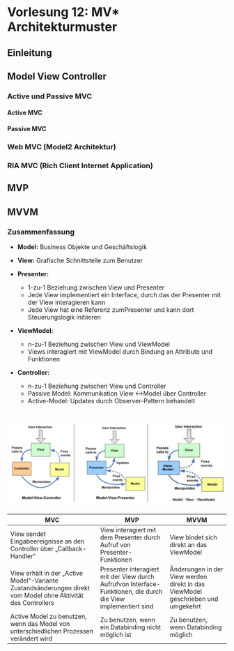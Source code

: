 # Vorlesung 12: MV* Architekturmuster 

## Einleitung

## Model View Controller

### Active und Passive MVC

#### Active MVC

#### Passive MVC

### Web MVC (Model2 Architektur)

### RIA MVC (Rich Client Internet Application)

## MVP

## MVVM

### Zusammenfassung

- **Model:** Business Objekte und Geschäftslogik

- **View:** Grafische Schnittstelle zum Benutzer

- **Presenter:**

  - 1-zu-1 Beziehung zwischen View und Presenter
  - Jede View implementiert ein Interface, durch das der Presenter mit der View interagieren kann
  - Jede View hat eine Referenz zumPresenter und kann dort Steuerungslogik initiieren

- **ViewModel:**

  - n-zu-1 Beziehung zwischen View und ViewModel
  - Views interagiert mit ViewModel durch Bindung an Attribute und Funktionen

- **Controller:**

  - n-zu-1 Beziehung zwischen View und Controller
  - Passive Model: Kommunikation View <->Model über Controller
  - Active-Model: Updates durch Observer-Pattern behandelt

  ​

<center><img src="images\VL12\Zusammenfassung.png" width=500></center>

| MVC                                      | MVP                                      | MVVM                                     |
| ---------------------------------------- | ---------------------------------------- | ---------------------------------------- |
| View sendet Eingabeereignisse an den Controller über „Callback-Handler“ | View interagiert mit dem Presenter durch Aufruf von Presenter-Funktionen | View bindet sich direkt an das ViewModel |
| View erhält in der „Active Model“-Variante Zustandsänderungen direkt vom Model ohne Aktivität des Controllers | Presenter interagiert mit der View durch Aufrufvon Interface-Funktionen, die durch die View implementiert sind | Änderungen in der View werden direkt in das ViewModel geschrieben und umgekehrt |
| Active Model zu benutzen, wenn das Model von unterschiedlichen Prozessen verändert wird | Zu benutzen, wenn ein Databinding nicht möglich ist | Zu benutzen, wenn Databinding möglich    |

